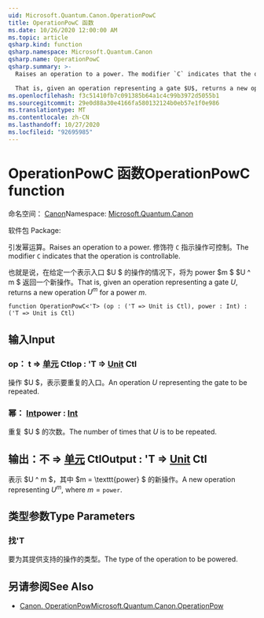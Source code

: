 ```yaml
---
uid: Microsoft.Quantum.Canon.OperationPowC
title: OperationPowC 函数
ms.date: 10/26/2020 12:00:00 AM
ms.topic: article
qsharp.kind: function
qsharp.namespace: Microsoft.Quantum.Canon
qsharp.name: OperationPowC
qsharp.summary: >-
  Raises an operation to a power. The modifier `C` indicates that the operation is controllable.

  That is, given an operation representing a gate $U$, returns a new operation $U^m$ for a power $m$.
ms.openlocfilehash: f3c51410fb7c091385b64a1c4c99b3972d5055b1
ms.sourcegitcommit: 29e0d88a30e4166fa580132124b0eb57e1f0e986
ms.translationtype: MT
ms.contentlocale: zh-CN
ms.lasthandoff: 10/27/2020
ms.locfileid: "92695985"
---
```

# <a name="operationpowc-function"></a><span data-ttu-id="69700-102">OperationPowC 函数</span><span class="sxs-lookup"><span data-stu-id="69700-102">OperationPowC function</span></span>

<span data-ttu-id="69700-103">命名空间： [Canon](xref:Microsoft.Quantum.Canon)</span><span class="sxs-lookup"><span data-stu-id="69700-103">Namespace: [Microsoft.Quantum.Canon](xref:Microsoft.Quantum.Canon)</span></span>

<span data-ttu-id="69700-104">软件包 [](https://nuget.org/packages/)</span><span class="sxs-lookup"><span data-stu-id="69700-104">Package: [](https://nuget.org/packages/)</span></span>


<span data-ttu-id="69700-105">引发幂运算。</span><span class="sxs-lookup"><span data-stu-id="69700-105">Raises an operation to a power.</span></span>
<span data-ttu-id="69700-106">修饰符 `C` 指示操作可控制。</span><span class="sxs-lookup"><span data-stu-id="69700-106">The modifier `C` indicates that the operation is controllable.</span></span>

<span data-ttu-id="69700-107">也就是说，在给定一个表示入口 $U $ 的操作的情况下，将为 power $m $ $U ^ m $ 返回一个新操作。</span><span class="sxs-lookup"><span data-stu-id="69700-107">That is, given an operation representing a gate $U$, returns a new operation $U^m$ for a power $m$.</span></span>

```qsharp
function OperationPowC<'T> (op : ('T => Unit is Ctl), power : Int) : ('T => Unit is Ctl)
```


## <a name="input"></a><span data-ttu-id="69700-108">输入</span><span class="sxs-lookup"><span data-stu-id="69700-108">Input</span></span>

### <a name="op--t--unit-ctl"></a><span data-ttu-id="69700-109">op： t => [单元](xref:microsoft.quantum.lang-ref.unit) Ctl</span><span class="sxs-lookup"><span data-stu-id="69700-109">op : 'T => [Unit](xref:microsoft.quantum.lang-ref.unit) Ctl</span></span>

<span data-ttu-id="69700-110">操作 $U $，表示要重复的入口。</span><span class="sxs-lookup"><span data-stu-id="69700-110">An operation $U$ representing the gate to be repeated.</span></span>


### <a name="power--int"></a><span data-ttu-id="69700-111">幂： [Int](xref:microsoft.quantum.lang-ref.int)</span><span class="sxs-lookup"><span data-stu-id="69700-111">power : [Int](xref:microsoft.quantum.lang-ref.int)</span></span>

<span data-ttu-id="69700-112">重复 $U $ 的次数。</span><span class="sxs-lookup"><span data-stu-id="69700-112">The number of times that $U$ is to be repeated.</span></span>



## <a name="output--t--unit-ctl"></a><span data-ttu-id="69700-113">输出：不 => [单元](xref:microsoft.quantum.lang-ref.unit) Ctl</span><span class="sxs-lookup"><span data-stu-id="69700-113">Output : 'T => [Unit](xref:microsoft.quantum.lang-ref.unit) Ctl</span></span>

<span data-ttu-id="69700-114">表示 $U ^ m $，其中 $m = \texttt{power} $ 的新操作。</span><span class="sxs-lookup"><span data-stu-id="69700-114">A new operation representing $U^m$, where $m = \texttt{power}$.</span></span>

## <a name="type-parameters"></a><span data-ttu-id="69700-115">类型参数</span><span class="sxs-lookup"><span data-stu-id="69700-115">Type Parameters</span></span>

### <a name="t"></a><span data-ttu-id="69700-116">找</span><span class="sxs-lookup"><span data-stu-id="69700-116">'T</span></span>

<span data-ttu-id="69700-117">要为其提供支持的操作的类型。</span><span class="sxs-lookup"><span data-stu-id="69700-117">The type of the operation to be powered.</span></span>

## <a name="see-also"></a><span data-ttu-id="69700-118">另请参阅</span><span class="sxs-lookup"><span data-stu-id="69700-118">See Also</span></span>

- [<span data-ttu-id="69700-119">Canon. OperationPow</span><span class="sxs-lookup"><span data-stu-id="69700-119">Microsoft.Quantum.Canon.OperationPow</span></span>](xref:Microsoft.Quantum.Canon.OperationPow)